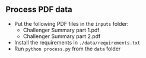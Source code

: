 ## Process PDF data

- Put the following PDF files in the `inputs` folder:
    - Challenger Summary part 1.pdf
    - Challenger Summary part 2.pdf
- Install the requirements in `./data/requirements.txt`
- Run `python process.py` from the `data` folder
